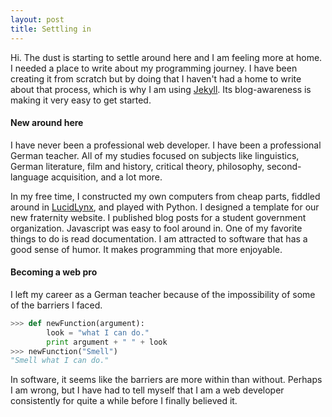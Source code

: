 ```yaml
---
layout: post
title: Settling in
---
```


Hi. The dust is starting to settle around here and I am feeling more at home. I
needed a place to write about my programming journey. I have been creating it from
scratch but by doing that I haven't had a home to write about that process, which
is why I am using [Jekyll](http://jekyllrb.com). Its blog-awareness is making it
very easy to get started.

#### New around here
I have never been a professional web developer. I have been a professional
German teacher. All of my studies focused on subjects like linguistics, German
literature, film and history, critical theory, philosophy, second-language
acquisition, and a lot more.

In my free time, I constructed my own computers from cheap parts, fiddled around in
[LucidLynx](https://wiki.ubuntu.com/LucidLynx), and played with Python. I designed
a template for our new fraternity website. I published blog posts for a student
government organization. Javascript was easy to fool around in. One of my favorite
things to do is read documentation. I am attracted to software that has a good
sense of humor. It makes programming that more enjoyable.

#### Becoming a web pro
I left my career as a German teacher because of the impossibility of some of the
barriers I faced.

``` python
>>> def newFunction(argument):
	    look = "what I can do."
	    print argument + " " + look
>>> newFunction("Smell")
"Smell what I can do."
```

In software, it seems like the barriers are more within than without. Perhaps
I am wrong, but I have had to tell myself that I am a web developer consistently
for quite a while before I finally believed it.